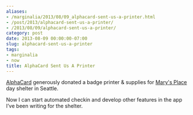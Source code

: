 ```yaml
---
aliases:
- /marginalia/2013/08/09_alphacard-sent-us-a-printer.html
- /post/2013/alphacard-sent-us-a-printer/
- /2013/08/09/alphacard-sent-us-a-printer/
category: post
date: 2013-08-09 00:00:00-07:00
slug: alphacard-sent-us-a-printer
tags:
- marginalia
- now
title: AlphaCard Sent Us A Printer
---
```


[AlphaCard](https://www.alphacard.com) generously donated a badge printer & supplies for [Mary's Place](https://marysplaceseattle.org) day shelter in Seattle.

Now I can start automated checkin and develop other features in the app I’ve been writing for the shelter.
